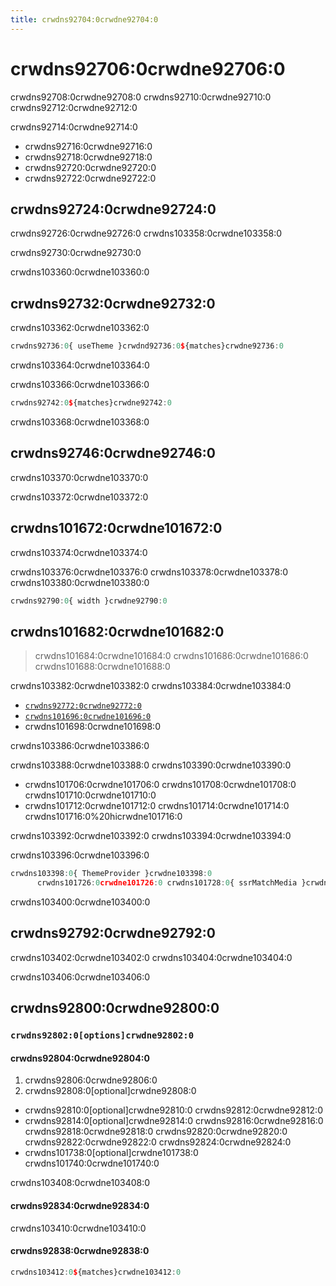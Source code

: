 ```yaml
---
title: crwdns92704:0crwdne92704:0
---
```


# crwdns92706:0crwdne92706:0

<p class="description">crwdns92708:0crwdne92708:0 crwdns92710:0crwdne92710:0 crwdns92712:0crwdne92712:0</p>

crwdns92714:0crwdne92714:0

- crwdns92716:0crwdne92716:0
- crwdns92718:0crwdne92718:0
- crwdns92720:0crwdne92720:0
- crwdns92722:0crwdne92722:0

## crwdns92724:0crwdne92724:0

crwdns92726:0crwdne92726:0 crwdns103358:0crwdne103358:0

crwdns92730:0crwdne92730:0

crwdns103360:0crwdne103360:0

## crwdns92732:0crwdne92732:0

crwdns103362:0crwdne103362:0

```jsx
crwdns92736:0{ useTheme }crwdnd92736:0${matches}crwdne92736:0
```

crwdns103364:0crwdne103364:0

crwdns103366:0crwdne103366:0

```jsx
crwdns92742:0${matches}crwdne92742:0
```

crwdns103368:0crwdne103368:0

## crwdns92746:0crwdne92746:0

crwdns103370:0crwdne103370:0

crwdns103372:0crwdne103372:0

## crwdns101672:0crwdne101672:0

crwdns103374:0crwdne103374:0

crwdns103376:0crwdne103376:0 crwdns103378:0crwdne103378:0 crwdns103380:0crwdne103380:0

```js
crwdns92790:0{ width }crwdne92790:0
```

## crwdns101682:0crwdne101682:0

> crwdns101684:0crwdne101684:0 crwdns101686:0crwdne101686:0 crwdns101688:0crwdne101688:0

crwdns103382:0crwdne103382:0 crwdns103384:0crwdne103384:0

- [`crwdns92772:0crwdne92772:0`](crwdns92770:0crwdne92770:0)
- [`crwdns101696:0crwdne101696:0`](crwdns101694:0crwdne101694:0)
- crwdns101698:0crwdne101698:0

crwdns103386:0crwdne103386:0

crwdns103388:0crwdne103388:0 crwdns103390:0crwdne103390:0

- crwdns101706:0crwdne101706:0 crwdns101708:0crwdne101708:0 crwdns101710:0crwdne101710:0
- crwdns101712:0crwdne101712:0 crwdns101714:0crwdne101714:0 crwdns101716:0%20hicrwdne101716:0

crwdns103392:0crwdne103392:0 crwdns103394:0crwdne103394:0

crwdns103396:0crwdne103396:0

```js
crwdns103398:0{ ThemeProvider }crwdne103398:0
      crwdns101726:0crwdne101726:0 crwdns101728:0{ ssrMatchMedia }crwdne101728:0
```

crwdns103400:0crwdne103400:0

## crwdns92792:0crwdne92792:0

crwdns103402:0crwdne103402:0 crwdns103404:0crwdne103404:0

crwdns103406:0crwdne103406:0

## crwdns92800:0crwdne92800:0

### `crwdns92802:0[options]crwdne92802:0`

#### crwdns92804:0crwdne92804:0

1. crwdns92806:0crwdne92806:0
2. crwdns92808:0[optional]crwdne92808:0 
  - crwdns92810:0[optional]crwdne92810:0 crwdns92812:0crwdne92812:0
  - crwdns92814:0[optional]crwdne92814:0 crwdns92816:0crwdne92816:0 crwdns92818:0crwdne92818:0 crwdns92820:0crwdne92820:0 crwdns92822:0crwdne92822:0 crwdns92824:0crwdne92824:0
  - crwdns101738:0[optional]crwdne101738:0 crwdns101740:0crwdne101740:0

crwdns103408:0crwdne103408:0

#### crwdns92834:0crwdne92834:0

crwdns103410:0crwdne103410:0

#### crwdns92838:0crwdne92838:0

```jsx
crwdns103412:0${matches}crwdne103412:0
```